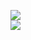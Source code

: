 [![](https://img.shields.io/badge/Made%20With-Github%20Spray-lightgrey.svg?style=for-the-badge&logo=github)](https://github.com/Annihil/github-spray#23192)  
[![](https://i.imgur.com/2DrTn0Z.gif)](https://github.com/Annihil/github-spray)